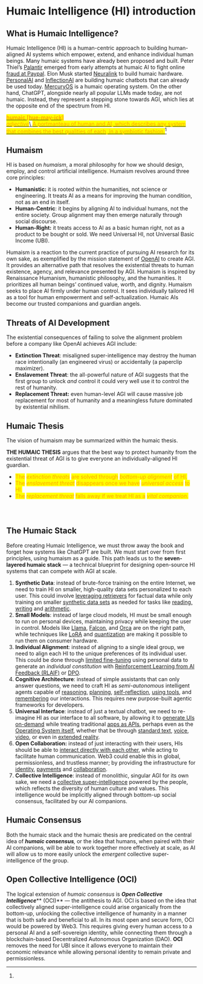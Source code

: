 # Humaic Intelligence (HI) introduction

## What is Humaic Intelligence?

Humaic Intelligence (HI) is a human-centric approach to building human-aligned AI systems which empower, extend, and enhance individual human beings. Many humaic systems have already been proposed and built. Peter Thiel’s [Palantir](https://www.palantir.com/) emerged from early attempts at humaic AI to fight online [fraud at Paypal](https://en.wikipedia.org/wiki/Zero\_to\_One). Elon Musk started [Neuralink](https://www.theverge.com/2017/3/27/15077864/elon-musk-neuralink-brain-computer-interface-ai-cyborgs) to build humaic hardware. [PersonalAI](https://www.personal.ai/) and [InflectionAI](https://inflection.ai/about) are building humaic chatbots that can already be used today. [MercuryOS](https://www.mercuryos.com/) is a humaic operating system. On the other hand, ChatGPT, alongside nearly all popular LLMs made today, are not humaic. Instead, they represent a stepping stone towards AGI, which lies at the opposite end of the spectrum from HI.

[<mark style="color:orange;">**humaic \[hue-may-ick\]**</mark>\
_<mark style="color:orange;">adjective</mark>_\ <mark style="color:orange;">A portmanteau of human and AI, which describes any system that combines the best qualities of each, in a symbiotic fashion.</mark>](#user-content-fn-1)[^1]

## Humaism

HI is based on _humaism_, a moral philosophy for how we should design, employ, and control artificial intelligence. Humaism revolves around three core principles:

* **Humanistic:** it is rooted within the humanities, not science or engineering. It treats AI as a means for improving the human condition, not as an end in itself.
* **Human-Centric**: it begins by aligning AI to individual humans, not the entire society. Group alignment may then emerge naturally through social discourse.
* **Human-Right:** it treats access to AI as a basic human right, not as a product to be bought or sold. We need Universal HI, not Universal Basic Income (UBI).

Humaism is a reaction to the current practice of pursuing AI research for its own sake, as exemplified by the mission statement of [OpenAI](https://openai.com/) to create AGI. It provides an alternative path that resolves the existential threats to human existence, agency, and relevance presented by AGI. Humaism is inspired by Renaissance Humanism, humanistic philosophy, and the humanities. It prioritizes all human beings’ continued value, worth, and dignity. Humaism seeks to place AI firmly under human control. It sees individually tailored HI as a tool for human empowerment and self-actualization. Humaic AIs become our trusted companions and guardian angels.

## **Threats of AI Development**

The existential consequences of failing to solve the alignment problem before a company like OpenAI achieves AGI include:

* **Extinction Threat**: misaligned super-intelligence may destroy the human race intentionally (an engineered virus) or accidentally (a paperclip maximizer).
* **Enslavement Threat**: the all-powerful nature of AGI suggests that the first group to unlock _and_ control it could very well use it to control the rest of humanity.
* **Replacement Threat:** even human-level AGI will cause massive job replacement for most of humanity and a meaningless future dominated by existential nihilism.

## Humaic Thesis

The vision of humaism may be summarized within the humaic thesis.

**THE HUMAIC THESIS** argues that the best way to protect humanity from the existential threat of AGI is to give everyone an individually-aligned HI guardian.

* <mark style="color:orange;">The</mark> <mark style="color:orange;"></mark>_<mark style="color:orange;">extinction threats</mark>_ <mark style="color:orange;"></mark><mark style="color:orange;">are solved through</mark> <mark style="color:orange;"></mark>_<mark style="color:orange;">bottom-up alignment</mark>_ <mark style="color:orange;"></mark><mark style="color:orange;">of HI.</mark>
* <mark style="color:orange;">The</mark> <mark style="color:orange;"></mark>_<mark style="color:orange;">enslavement threat</mark>_ <mark style="color:orange;"></mark><mark style="color:orange;">disappears once we have</mark> <mark style="color:orange;"></mark>_<mark style="color:orange;">universal access</mark>_ <mark style="color:orange;"></mark><mark style="color:orange;">to HI.</mark>
* <mark style="color:orange;">The</mark> <mark style="color:orange;"></mark>_<mark style="color:orange;">replacement threat</mark>_ <mark style="color:orange;"></mark><mark style="color:orange;">falls away if we treat HI as a</mark> <mark style="color:orange;"></mark>_<mark style="color:orange;">vital companion</mark>_<mark style="color:orange;">.</mark>

<div>

<figure><img src="../.gitbook/assets/transparency (2).jpg" alt=""><figcaption></figcaption></figure>

 

<figure><img src="../.gitbook/assets/collab (1).jpg" alt=""><figcaption></figcaption></figure>

 

<figure><img src="../.gitbook/assets/autonomy (1).jpg" alt=""><figcaption></figcaption></figure>

</div>

## **The Humaic Stack**

Before creating Humaic Intelligence, we must throw away the book and forget how systems like ChatGPT are built. We must start over from first principles, using humaism as a guide. This path leads us to the **seven-layered humaic stack** — a technical blueprint for designing open-source HI systems that can compete with AGI at scale.&#x20;



1. **Synthetic Data**: instead of brute-force training on the entire Internet, we need to train HI on smaller, high-quality data sets personalized to each user. This could involve [leveraging retrievers](https://jalammar.github.io/illustrated-retrieval-transformer/) for factual data while only training on smaller [synthetic data sets](https://arxiv.org/abs/2306.11644) as needed for tasks like [reading, writing](https://arxiv.org/abs/2305.07759) and [arithmetic](https://arxiv.org/abs/2307.03381?utm\_source=substack\&utm\_medium=email).
2. **Small Models**: instead of large cloud models, HI must be small enough to run on personal devices, maintaining privacy while keeping the user in control. Models like [Llama](https://ai.meta.com/llama/), [Falcon](https://falconllm.tii.ae/), and [Orca](https://www.microsoft.com/en-us/research/publication/orca-progressive-learning-from-complex-explanation-traces-of-gpt-4/) are on the right path, while techniques like [LoRA](https://github.com/microsoft/LoRA) and [quantization](https://huggingface.co/blog/4bit-transformers-bitsandbytes) are making it possible to run them on consumer hardware.
3. **Individual Alignment**: instead of aligning to a single ideal group, we need to align each HI to the unique preferences of its individual user. This could be done through [limited fine-tuning](https://arxiv.org/abs/2305.11206) using personal data to generate an _individual constitution_ with [Reinforcement Learning from AI Feedback (RLAIF)](https://arxiv.org/abs/2212.08073) or [DPO](https://arxiv.org/abs/2305.18290).
4. **Cognitive Architecture**: instead of simple assistants that can only answer questions, we need to craft HI as _semi-autonomous_ intelligent agents capable of [reasoning](https://arxiv.org/abs/2210.03629), [planning](https://arxiv.org/abs/2305.10601), [self-reflection](https://arxiv.org/abs/2303.11366), [using tools](https://arxiv.org/abs/2305.15334?utm\_source=substack\&utm\_medium=email), and [remembering](https://arxiv.org/abs/2306.03901?utm\_source=substack\&utm\_medium=email) our interactions. This requires new purpose-built agentic frameworks for developers.
5. **Universal Interface**: instead of just a textual chatbot, we need to re-imagine HI as our interface to all software, by allowing it to [generate UIs on-demand](https://www.mercuryos.com/) while treating traditional [apps as APIs](https://arxiv.org/abs/2305.15334?utm\_source=substack\&utm\_medium=email), perhaps even as the [Operating System itself](https://en.wikipedia.org/wiki/Her\_\(film\)), whether that be through [standard text](https://github.com/oobabooga/text-generation-webui), [voice](https://elevenlabs.io/), [video](https://www.synthesia.io/), or even in [extended reality](https://twitter.com/rg3l3dr/status/1668642161309671424?ref\_src=twsrc%5Etfw%7Ctwcamp%5Etweetembed%7Ctwterm%5E1668642161309671424%7Ctwgr%5Ef4b85ee5f0eaeab5a7f4651e834e7bece8c82ba8%7Ctwcon%5Es1\_c10\&ref\_url=https%3A%2F%2Fpublish.twitter.com%2F%3Fquery%3Dhttps3A2F2Ftwitter.com2Frg3l3dr2Fstatus2F1668642161309671424widget%3DTweet).
6. **Open Collaboration:** instead of just interacting with their users, HIs should be able to [interact directly with each other](https://arxiv.org/abs/2304.03442), while acting to facilitate human communication. Web3 could enable this in global, permissionless, and trustless manner; by providing the infrastructure for [identity](https://www.w3.org/TR/did-core/), [payments](https://medium.com/alliancedao/the-convergence-of-ai-and-web-3-opportunities-and-challenges-45c28105e513) and [collaboration](https://blog.aragon.org/ai-daos-the-future-of-daos-powered-by-artificial-intelligence/).
7. **Collective Intelligence**: instead of monolithic, singular AGI for its own sake, we need a [collective super-intelligence](https://en.wikipedia.org/wiki/Collective\_intelligence) powered by the people, which reflects the diversity of human culture and values. This intelligence would be implicitly aligned through bottom-up social consensus, facilitated by our AI companions.

## Humaic Consensus

Both the humaic stack and the humaic thesis are predicated on the central idea of _**humaic consensus**,_ or the idea that humans, when paired with their AI companions, will be able to work together more effectively at scale, as AI will allow us to more easily unlock the _emergent_ collective super-intelligence of the group.

## Open Collective Intelligence (OCI)

The logical extension of _humaic consensus_ is _**Open Collective Intelligence**_** (OCI)** — the antithesis to AGI. OCI is based on the idea that collectively aligned super-intelligence could arise organically from the bottom-up, unlocking the collective intelligence of humanity in a manner that is both safe and beneficial to all. In its most open and secure form, OCI would be powered by Web3. This requires giving every human access to a personal AI and a self-sovereign identity, while connecting them through a blockchain-based Decentralized Autonomous Organization (DAO). **OCI** removes the need for UBI since it allows everyone to maintain their economic relevance while allowing personal identity to remain private and permissionless.

[^1]: 
